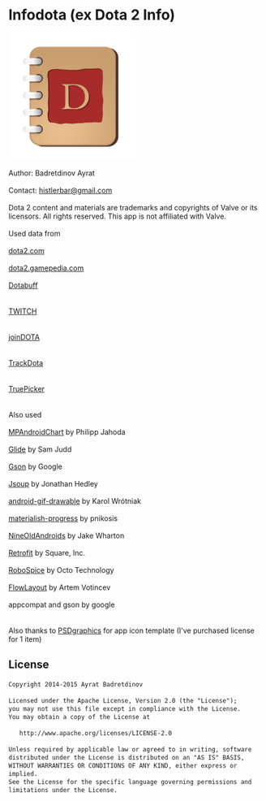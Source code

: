 # Infodota (ex Dota 2 Info)
<img src="icon.png" width="250" height="250" />

Author: Badretdinov Ayrat<br /><br />
Contact: histlerbar@gmail.com<br /><br />
        Dota 2 content and materials are trademarks and copyrights of Valve or its licensors. All rights reserved. This app is not affiliated with Valve.<br /><br />
        Used data from<br /><br />
<a href="http://dota2.com/">dota2.com</a><br /><br />
<a href="http://dota2.gamepedia.com/">dota2.gamepedia.com</a><br /><br />
<a href="http://dotabuff.com/">Dotabuff</a><br /><br /><br />
<a href="http://www.twitch.tv/">TWITCH</a><br /><br /><br />
<a href="http://www.joindota.com/">joinDOTA</a><br /><br /><br />
<a href="http://trackdota.com">TrackDota</a><br /><br /><br />
<a href="http://truepicker.com">TruePicker</a><br /><br /><br />
Also used<br /><br />
<a href="https://github.com/PhilJay/MPAndroidChart">MPAndroidChart</a> by Philipp Jahoda<br /><br />
<a href="https://github.com/bumptech/glide">Glide</a> by Sam Judd<br /><br />
<a href="https://github.com/google/gson">Gson</a> by Google<br /><br />
<a href="http://jsoup.org/">Jsoup</a> by Jonathan Hedley<br /><br />
<a href="https://github.com/koral--/android-gif-drawable">android-gif-drawable</a> by Karol Wrótniak<br /><br />
<a href="https://github.com/pnikosis/materialish-progress">materialish-progress</a> by pnikosis<br /><br />
<a href="http://nineoldandroids.com/">NineOldAndroids</a> by Jake Wharton<br /><br />
<a href="https://github.com/square/retrofit">Retrofit</a> by Square, Inc.<br /><br />
<a href="https://github.com/stephanenicolas/robospice">RoboSpice</a> by Octo Technology<br /><br />
<a href="https://github.com/ApmeM/android-flowlayout">FlowLayout</a> by Artem Votincev<br /><br />
appcompat and gson by google<br /><br /><br />
Also thanks to <a href="http://www.psdgraphics.com/">PSDgraphics</a> for app icon template (I've purchased license for 1 item)<br />

License
-------

    Copyright 2014-2015 Ayrat Badretdinov 

    Licensed under the Apache License, Version 2.0 (the "License");
    you may not use this file except in compliance with the License.
    You may obtain a copy of the License at

       http://www.apache.org/licenses/LICENSE-2.0

    Unless required by applicable law or agreed to in writing, software
    distributed under the License is distributed on an "AS IS" BASIS,
    WITHOUT WARRANTIES OR CONDITIONS OF ANY KIND, either express or implied.
    See the License for the specific language governing permissions and
    limitations under the License.
